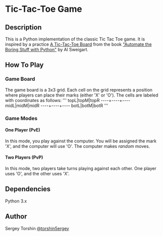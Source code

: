 # Tic-Tac-Toe Game

## Description

This is a Python implementation of the classic Tic Tac Toe game. It is inspired by a practice [A Tic-Tac-Toe Board](https://automatetheboringstuff.com/2e/chapter4/#calibre_link-199) from the book ["Automate the Boring Stuff with Python"](https://automatetheboringstuff.com/) by Al Sweigart.

## How To Play

### Game Board

The game board is a 3x3 grid. Each cell on the grid represents a position where players can place their marks (either 'X' or 'O'). The cells are labeled with coordinates as follows:
'''
topL|topM|topR
----+----+----
midL|midM|midR
----+----+----
botL|botM|botR
'''

### Game Modes

#### One Player (PvE)

In this mode, you play against the computer. You will be assigned the mark 'X', and the computer will use 'O'. The computer makes *random* moves.

#### Two Players (PvP)

In this mode, two players take turns playing against each other. One player uses 'O', and the other uses 'X'.

## Dependencies

Python 3.x

## Author 

Sergey Torshin [@torshin5ergey](https://github.com/torshin5ergey)
